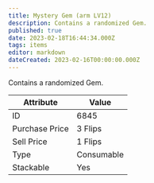 ```yaml
---
title: Mystery Gem (arm LV12)
description: Contains a randomized Gem.
published: true
date: 2023-02-18T16:44:34.000Z
tags: items
editor: markdown
dateCreated: 2023-02-16T00:00:00.000Z
---
```


Contains a randomized Gem.

|Attribute|Value|
|-|-|
|ID|6845|
|Purchase Price|3 Flips|
|Sell Price|1 Flips|
|Type|Consumable|
|Stackable|Yes|

